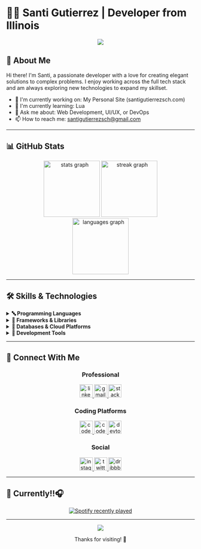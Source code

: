 # 👨‍💻 Santi Gutierrez | Developer from Illinois

<div align="center">
  <img src="https://readme-typing-svg.herokuapp.com/?lines=Full-Stack+Developer;UI/UX+Enthusiast;Open+Source+Contributor&font=Fira%20Code&center=true&width=380&height=50">
</div>

## 🚀 About Me

Hi there! I'm Santi, a passionate developer with a love for creating elegant solutions to complex problems. I enjoy working across the full tech stack and am always exploring new technologies to expand my skillset.

- 🔭 I'm currently working on: My Personal Site (santigutierrezsch.com)
- 🌱 I'm currently learning: Lua
- 💬 Ask me about: Web Development, UI/UX, or DevOps
- 📫 How to reach me: santigutierrezsch@gmail.com

---

## 📊 GitHub Stats

<div align="center">
  <img src="https://github-readme-stats.vercel.app/api?username=santigutierrezsch&hide_title=false&hide_rank=false&show_icons=true&include_all_commits=true&count_private=true&disable_animations=false&theme=dracula&locale=en&hide_border=false" height="150" alt="stats graph" />
  <img src="https://streak-stats.demolab.com?user=santigutierrezsch&locale=en&mode=daily&theme=dracula&hide_border=false&border_radius=5" height="150" alt="streak graph" />
</div>

<div align="center">
  <img src="https://github-readme-stats.vercel.app/api/top-langs?username=santigutierrezsch&locale=en&hide_title=false&layout=compact&card_width=320&langs_count=5&theme=dracula&hide_border=false" height="150" alt="languages graph" />
</div>

---
<!--
## 💼 Featured Projects

<div align="center">
  <a href="[Project URL]">
    <img src="https://github-readme-stats.vercel.app/api/pin/?username=santigutierrezsch&repo=[repo-name]&theme=dracula" />
  </a>
  <a href="[Project URL]">
    <img src="https://github-readme-stats.vercel.app/api/pin/?username=santigutierrezsch&repo=[repo-name]&theme=dracula" />
  </a>
</div>

<div align="center">
  <a href="[Project URL]">
    <img src="https://github-readme-stats.vercel.app/api/pin/?username=santigutierrezsch&repo=[repo-name]&theme=dracula" />
  </a>
  <a href="[Project URL]">
    <img src="https://github-readme-stats.vercel.app/api/pin/?username=santigutierrezsch&repo=[repo-name]&theme=dracula" />
  </a>
</div>

---
-->
## 🛠️ Skills & Technologies

<details>
  <summary><b>🔤 Programming Languages</b></summary>
  <br/>
  <div align="left">
    <img src="https://skillicons.dev/icons?i=js,ts,html,css,python,php,ruby,java,cs,swift,kotlin,go,rust" />
  </div>
</details>

<details>
  <summary><b>🧰 Frameworks & Libraries</b></summary>
  <br/>
  <div align="left">
    <img src="https://skillicons.dev/icons?i=react,angular,vue,nextjs,jquery,bootstrap,tailwind,sass,redux,nodejs,django,flask,fastapi" />
  </div>
</details>

<details>
  <summary><b>💾 Databases & Cloud Platforms</b></summary>
  <br/>
  <div align="left">
    <img src="https://skillicons.dev/icons?i=mysql,postgres,sqlite,mongodb,firebase,graphql,aws,gcp,azure,heroku" />
  </div>
</details>

<details>
  <summary><b>🔧 Development Tools</b></summary>
  <br/>
  <div align="left">
    <img src="https://skillicons.dev/icons?i=git,github,gitlab,docker,kubernetes,npm,yarn,vscode,visualstudio" />
  </div>
</details>

---

## 📱 Connect With Me

<div align="center">
  <h3>Professional</h3>
  <a href="https://www.linkedin.com/in/santiago-gutierrez-95478a342/" target="_blank">
    <img src="https://img.shields.io/static/v1?message=LinkedIn&logo=linkedin&label=&color=0077B5&logoColor=white&labelColor=&style=for-the-badge" height="35" alt="linkedin logo" />
  </a>
  <a href="mailto:santigutierrezsch@gmail.com" target="_blank">
    <img src="https://img.shields.io/static/v1?message=Gmail&logo=gmail&label=&color=D14836&logoColor=white&labelColor=&style=for-the-badge" height="35" alt="gmail logo" />
  </a>
  <a href="https://stackoverflow.com/users/30188177/santiago-gutierrez" target="_blank">
    <img src="https://img.shields.io/static/v1?message=Stackoverflow&logo=stackoverflow&label=&color=FE7A16&logoColor=white&labelColor=&style=for-the-badge" height="35" alt="stackoverflow logo" />
  </a>
  
  <h3>Coding Platforms</h3>
  <a href="https://codepen.io/santigutierrezsch" target="_blank">
    <img src="https://img.shields.io/static/v1?message=Codepen&logo=codepen&label=&color=000000&logoColor=white&labelColor=&style=for-the-badge" height="35" alt="codepen logo" />
  </a>
  <a href="https://codesandbox.io/u/santigutierrezsch" target="_blank">
    <img src="https://img.shields.io/static/v1?message=Codesandbox&logo=codesandbox&label=&color=040404&logoColor=DBDBDB&labelColor=&style=for-the-badge" height="35" alt="codesandbox logo" />
  </a>
  <a href="https://dev.to/santigutierrezsch" target="_blank">
    <img src="https://img.shields.io/static/v1?message=dev.to&logo=dev.to&label=&color=0A0A0A&logoColor=white&labelColor=&style=for-the-badge" height="35" alt="devto logo" />
  </a>
  
  <h3>Social</h3>
  <a href="https://www.instagram.com/sgutierrezsch/" target="_blank">
    <img src="https://img.shields.io/static/v1?message=Instagram&logo=instagram&label=&color=E4405F&logoColor=white&labelColor=&style=for-the-badge" height="35" alt="instagram logo" />
  </a>
  <a href="https://x.com/sgutierrezsch" target="_blank">
    <img src="https://img.shields.io/static/v1?message=Twitter&logo=twitter&label=&color=1DA1F2&logoColor=white&labelColor=&style=for-the-badge" height="35" alt="twitter logo" />
  </a>
  <a href="https://dribbble.com/santigutierrezsch" target="_blank">
    <img src="https://img.shields.io/static/v1?message=Dribbble&logo=dribbble&label=&color=EA4C89&logoColor=white&labelColor=&style=for-the-badge" height="35" alt="dribbble logo" />
  </a>
</div>

---

## 🎵 Currently‼️🎧

<div align="center">
  <a href="https://open.spotify.com/user/31w5g6yrzthlwmy7x7olnspaw5qu">
    <img src="https://spotify-recently-played-readme.vercel.app/api?user=31w5g6yrzthlwmy7x7olnspaw5qu&count=5" alt="Spotify recently played" />
  </a>
</div>

---

<div align="center">
  <img src="https://profile-counter.glitch.me/santigutierrezsch/count.svg?" />
  <p>Thanks for visiting! 👋</p>
</div>
